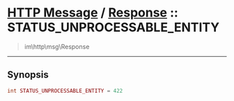 # [HTTP Message](http.md) / [Response](http-Response.md) :: STATUS_UNPROCESSABLE_ENTITY
 > im\http\msg\Response
____

## Synopsis
```php
int STATUS_UNPROCESSABLE_ENTITY = 422
```
